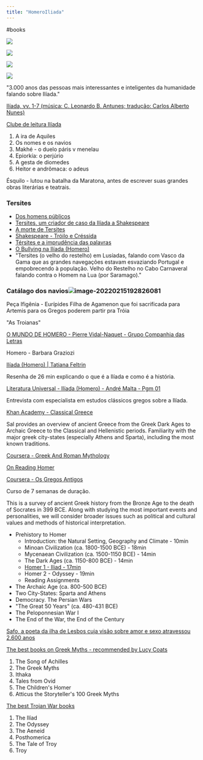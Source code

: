 ```yaml
---
title: "HomeroIliada"
---
```


#books

![](/home/guido/Projects/digitalgarden/static/images/iliada-characters.jpg)

![](/home/guido/Projects/digitalgarden/static/images/Iliada-hector-paris-benjamin-west.jpg)

![](/home/guido/Projects/digitalgarden/static/images/iliada-paris-and-helene.jpg)



![](/home/guido/Projects/digitalgarden/static/images/Iliada-Achilles-Lamenting-the-Death-of-Patroclus.jpg)

"3.000 anos das pessoas mais interessantes e inteligentes da humanidade falando sobre Ilíada."

[Ilíada, vv. 1-7 (música: C. Leonardo B. Antunes; tradução: Carlos Alberto Nunes)](https://youtu.be/1KDZtkSVSvc)

[Clube de leitura Ilíada](https://drive.google.com/drive/folders/17EIkqFv4sFasbxQeYxz2Pu18sljUVpGk?usp=sharing)

1. A ira de Aquiles
2. Os nomes e os navios
3. Makhé - o duelo páris v menelau
4. Epiorkía: o perjúrio
5. A gesta de diomedes
6. Heitor e andrômaca: o adeus



Ésquilo - lutou na batalha da Maratona, antes de escrever suas grandes obras literárias e teatrais.

### Tersites

- [Dos homens públicos](https://blogs.oglobo.globo.com/blog-do-moreno/post/dos-homens-publicos-170813.html)
- [Tersites, um criador de caso da Ilíada a Shakespeare](https://alexcastro.com.br/tersites-iliada-shakespeare/)
- [A morte de Tersites](https://rafaelbrunhara.medium.com/a-morte-de-tersites-e390e9346917)
- [Shakespeare - Tróilo e Créssida](https://shakespearebrasileiro.org/introducao-a-peca-troilo-e-cressida/)
-  [Térsites e a imprudência das palavras](http://eventosmitologiagrega.blogspot.com/2011/06/tersites-e-imprudencia-das-palavras.html) 
- [O Bullying na Ilíada (Homero)](https://cursandohistoria.wordpress.com/2012/08/03/o-bullying-na-iliada/)
- "Tersites (o velho do restelho) em Lusíadas, falando com Vasco da Gama que as grandes navegações estavam esvaziando Portugal e empobrecendo à população. Velho do Restelho no Cabo Carnaveral falando contra o Homem na Lua (por Saramago)."

### Catálago dos navios![image-20220215192826081](/home/guido/.config/Typora/typora-user-images/image-20220215192826081.png)

Peça Ifigênia - Eurípides
Filha de Agamenon que foi sacrificada para Artemis para os Gregos poderem partir pra Tróia

"As Troianas"

[O MUNDO DE HOMERO - Pierre Vidal-Naquet - Grupo Companhia das Letras](https://www.companhiadasletras.com.br/detalhe.php?codigo=11378)

Homero - Barbara Graziozi

[Ilíada (Homero) | Tatiana Feltrin](https://www.youtube.com/watch?v=s0ERA01legg)

Resenha de 26 min explicando o que é a Ilíada e como é a história.



[Literatura Universal - Ilíada (Homero) - André Malta - Pgm 01](https://www.youtube.com/watch?v=mRtUgA3_Mmo&t=0s)

Entrevista com especialista em estudos clássicos gregos sobre a Ilíada.



[Khan Academy - Classical Greece](https://www.khanacademy.org/humanities/world-history/ancient-medieval/classical-greece/v/overview-of-ancient-greece)

Sal provides an overview of ancient Greece from the Greek Dark Ages to Archaic Greece to the Classical and Hellenistic periods. Familiarity with the major greek city-states (especially Athens and Sparta), including the most known traditions.



[Coursera - Greek And Roman Mythology](https://www.coursera.org/learn/mythology#syllabus)

[On Reading Homer](https://www.coursera.org/lecture/mythology/1-7-on-reading-homer-0xrPb)



[Coursera - Os Gregos Antigos](https://pt.coursera.org/learn/ancient-greeks#instructors)

Curso de 7 semanas de duração.

This is a survey of ancient Greek history from the Bronze Age to the death of Socrates in 399 BCE. Along with studying the most important events and personalities, we will consider broader issues such as political and cultural values and methods of historical interpretation.

- Prehistory to Homer
  - Introduction: the Natural Setting, Geography and Climate - 10min
  - Minoan Civilization (ca. 1800-1500 BCE) - 18min
  - Mycenaean Civilization (ca. 1500-1150 BCE) - 14min
  - The Dark Ages (ca. 1150-800 BCE) - 14min
  - [Homer 1 - Iliad - 17min](https://www.coursera.org/lecture/ancient-greeks/about-GUkPt)
  - Homer 2 - Odyssey - 19min
  - Reading Assignments
- The Archaic Age (ca. 800-500 BCE)
- Two City-States: Sparta and Athens
- Democracy. The Persian Wars
- "The Great 50 Years" (ca. 480-431 BCE)
- The Peloponnesian War I
- The End of the War, the End of the Century

[Safo, a poeta da ilha de Lesbos cuja visão sobre amor e sexo atravessou 2.600 anos](https://www.bbc.com/portuguese/geral-47955780)

[The best books on Greek Myths - recommended by Lucy Coats](https://fivebooks.com/best-books/greek-myths-lucy-coats/)

1. The Song of Achilles
2. The Greek Myths
3. Ithaka
4. Tales from Ovid
5. The Children's Homer
6. Atticus the Storyteller's 100 Greek Myths

[The best Trojan War books](https://fivebooks.com/best-books/the-trojan-war-stephen-fry/)

1. The Ilíad
2. The Odyssey
3. The Aeneid
4. Posthomerica
5. The Tale of Troy
6. Troy